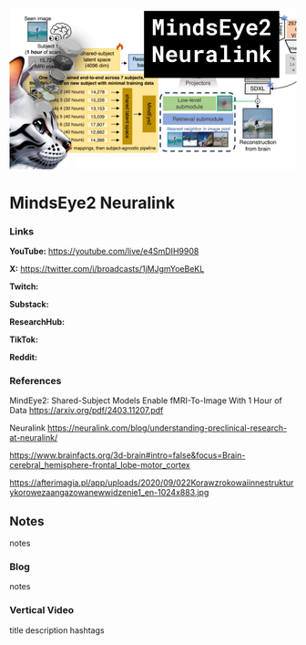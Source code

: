 ![thumbnail](thumbnail.png)

# MindsEye2 Neuralink

### Links

**YouTube:** https://youtube.com/live/e4SmDIH9908

**X:** https://twitter.com/i/broadcasts/1jMJgmYoeBeKL

**Twitch:**

**Substack:**

**ResearchHub:**

**TikTok:**

**Reddit:**

### References

MindEye2: Shared-Subject Models Enable fMRI-To-Image With 1 Hour of Data
https://arxiv.org/pdf/2403.11207.pdf

Neuralink
https://neuralink.com/blog/understanding-preclinical-research-at-neuralink/

https://www.brainfacts.org/3d-brain#intro=false&focus=Brain-cerebral_hemisphere-frontal_lobe-motor_cortex

https://afterimagia.pl/app/uploads/2020/09/022Korawzrokowaiinnestrukturykorowezaangazowanewwidzenie1_en-1024x883.jpg

## Notes

notes

### Blog

notes

### Vertical Video

title
description
hashtags
